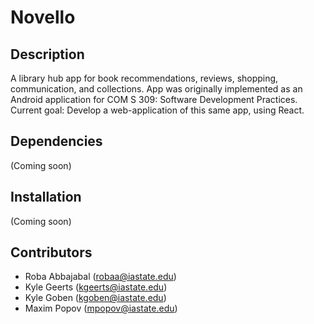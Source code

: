 # Novello


## Description
A library hub app for book recommendations, reviews, shopping, communication, and collections.
App was originally implemented as an Android application for COM S 309: Software Development Practices.
Current goal: Develop a web-application of this same app, using React.

## Dependencies
(Coming soon)


## Installation  
(Coming soon)


## Contributors 
* Roba Abbajabal    (robaa@iastate.edu)
* Kyle Geerts       (kgeerts@iastate.edu)
* Kyle Goben        (kgoben@iastate.edu)
* Maxim Popov       (mpopov@iastate.edu)